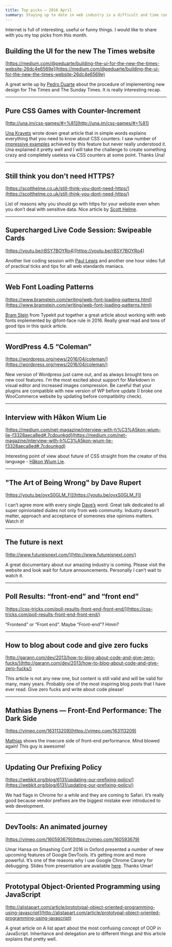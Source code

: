 ```yaml
---
title: Top picks — 2016 April
summary: Staying up to date in web industry is a difficult and time consuming task. I would like to share with you my top finds from the past month.
---
```


Internet is full of interesting, useful or funny things. I would like to share with you my top picks from this month.

## Building the UI for the new The Times website

[https://medium.com/@peduarte/building-the-ui-for-the-new-the-times-website-26dc4e6569e](https://medium.com/@peduarte/building-the-ui-for-the-new-the-times-website-26dc4e6569e)

A great write up by [Pedro Duarte](https://twitter.com/peduarte) about the procedure of implementing new design for The Times and The Sunday Times. It is really interesting recap.

- - -

## Pure CSS Games with Counter-Increment

[http://una.im/css-games/#=%81](http://una.im/css-games/#=%81)

[Una Kravets](https://twitter.com/una) wrote down great article that in simple words explains everything that you need to know about CSS counters. I saw number of [impressive examples](https://codepen.io/jakealbaugh/full/zrVdME/) achieved by this feature but never really understood it. Una explained it pretty well and I will take the challenge to create something crazy and completely useless via CSS counters at some point. Thanks Una!

- - -

## Still think you don't need HTTPS?

[https://scotthelme.co.uk/still-think-you-dont-need-https/](https://scotthelme.co.uk/still-think-you-dont-need-https/)

List of reasons why you should go with https for your website even when you don’t deal with sensitive data. Nice article by [Scott Helme](https://twitter.com/Scott_Helme).

- - -

## Supercharged Live Code Session: Swipeable Cards

[https://youtu.be/rBSY7BOYRo4](https://youtu.be/rBSY7BOYRo4)

Another live coding session with [Paul Lewis](https://twitter.com/aerotwist) and another one hour video full of practical ticks and tips for all web standards maniacs.

- - -

## Web Font Loading Patterns

[https://www.bramstein.com/writing/web-font-loading-patterns.html](https://www.bramstein.com/writing/web-font-loading-patterns.html)

[Bram Stein](https://twitter.com/bram_stein) from Typekit put together a great article about working with web fonts implemented by @font-face rule in 2016. Really great read and tons of good tips in this quick article.

- - -

## WordPress 4.5 “Coleman”

[https://wordpress.org/news/2016/04/coleman/](https://wordpress.org/news/2016/04/coleman/)

New version of Wordpress just came out, and as always brought tons on new cool features. I’m the most excited about support for Markdown in visual editor and increased images compression. Be careful that your plugins are compatible with new version of WP before update (I broke one WooCommerce website by updating before compatibility check).

- - -

## Interview with Håkon Wium Lie

[https://medium.com/net-magazine/interview-with-h%C3%A5kon-wium-lie-f3328aeca8ed#.7cdounkgd](https://medium.com/net-magazine/interview-with-h%C3%A5kon-wium-lie-f3328aeca8ed#.7cdounkgd)

Interesting point of view about future of CSS straight from the creator of this language - [Håkon Wium Lie](https://twitter.com/wiumlie).

- - -

## "The Art of Being Wrong" by Dave Rupert

[https://youtu.be/oyxS0GLM_FI](https://youtu.be/oyxS0GLM_FI)

I can’t agree more with every single [Dave’s](https://twitter.com/davatron5000) word. Great talk dedicated to all super opinionated dudes not only from web community. Industry doesn’t matter, approach and acceptance of someones else opinions matters. Watch it!

- - -

## The future is next

[http://www.futureisnext.com/](http://www.futureisnext.com/)

A great documentary about our amazing industry is coming. Please visit the website and look wait for future announcements. Personally I can’t wait to watch it.

- - -

## Poll Results: “front-end” and “front end”

[https://css-tricks.com/poll-results-front-end-front-end/](https://css-tricks.com/poll-results-front-end-front-end/)

“Frontend” or “Front end”. Maybe “Front-end”? Hmm?

- - -

## How to blog about code and give zero fucks

[http://garann.com/dev/2013/how-to-blog-about-code-and-give-zero-fucks/](http://garann.com/dev/2013/how-to-blog-about-code-and-give-zero-fucks/)

This article is not any new one, but content is still valid and will be valid for many, many years. Probably one of the most inspiring blog posts that I have ever read. Give zero fucks and write about code please!

- - -

## Mathias Bynens — Front-End Performance: The Dark Side

[https://vimeo.com/163113209](https://vimeo.com/163113209)

[Mathias](https://twitter.com/mathias) shows the insecure side of front-end performance. Mind blowed again! This guy is awesome!

- - -

## Updating Our Prefixing Policy

[https://webkit.org/blog/6131/updating-our-prefixing-policy/](https://webkit.org/blog/6131/updating-our-prefixing-policy/)

We had flags in Chrome for a while and they are coming to Safari. It’s really good because vendor prefixes are the biggest mistake ever introduced to web development.

- - -

## DevTools: An animated journey

[https://vimeo.com/160593679](https://vimeo.com/160593679)

Umar Hansa on Smashing Conf 2016 in Oxford presented a number of new upcoming features of Google DevTools. It’s getting more and more powerful. It’s one of the reasons why I use Google Chrome Canary for debugging. Slides from presentation are available [here](http://umaar.github.io/devtools-animated-2016/#/). Thanks Umar!

- - -

## Prototypal Object-Oriented Programming using JavaScript

[http://alistapart.com/article/prototypal-object-oriented-programming-using-javascript](http://alistapart.com/article/prototypal-object-oriented-programming-using-javascript)

A great article on A list apart about the most confusing concept of OOP in JavaScript. Inheritance and delegation are to different things and this article explains that pretty well.
